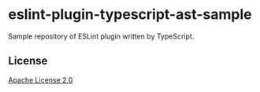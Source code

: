 # eslint-plugin-typescript-ast-sample

Sample repository of ESLint plugin written by TypeScript.

## License

[Apache License 2.0](LICENSE)
